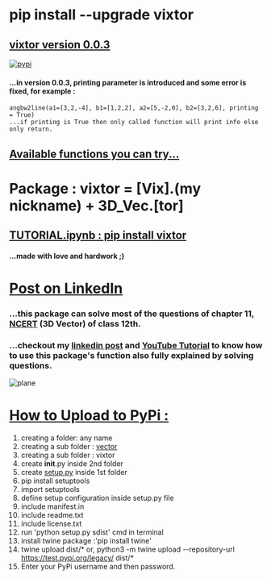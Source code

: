 # pip install --upgrade vixtor

## [vixtor version 0.0.3](https://github.com/imvickykumar999/vixtor/tree/master/vector%20version%200.0.3/vixtor/threeDvector.py)

[![pypi](https://raw.githubusercontent.com/imvickykumar999/vixtor/master/screenshot%20vixtor%20version%200.0.3.png)](https://pypi.org/project/vixtor/)

#### ...in version 0.0.3, printing parameter is introduced and some error is fixed, for example : 
    angbw2line(a1=[3,2,-4], b1=[1,2,2], a2=[5,-2,0], b2=[3,2,6], printing = True)
    ...if printing is True then only called function will print info else only return.

## [Available functions you can try...](https://github.com/imvickykumar999/vixtor/blob/master/vector/vixtor/__init__.py)

# Package : vixtor = [Vix].(my nickname) + 3D_Vec.[tor]

## [TUTORIAL.ipynb : pip install vixtor](https://github.com/imvickykumar999/vixtor/blob/master/pip%20install%20vixtor%20version%200.0.2.ipynb)

#### ...made with love and hardwork ;)

# [Post on LinkedIn](https://www.linkedin.com/feed/update/urn:li:activity:6715639149992394752/)

### ...this package can solve most of the questions of chapter 11, [NCERT](https://github.com/imvickykumar999/vixtor/blob/master/NCERT-Books-for-class%2012-Maths-Chapter%2011.pdf) (3D Vector) of class 12th.

### ...checkout my [linkedin post](https://www.linkedin.com/feed/update/urn:li:activity:6715639149992394752/) and [YouTube Tutorial](https://www.youtube.com/watch?v=eeZB80pLPP8) to know how to use this package's function also fully explained by solving questions.

![plane](https://raw.githubusercontent.com/imvickykumar999/vixtor/master/vixtor.png)

# [How to Upload to PyPi :](https://github.com/fhamborg/news-please/wiki/PyPI---How-to-upload-a-new-version)

1. creating a folder: any name
2. creating a sub folder : [vector](https://github.com/imvickykumar999/vixtor/tree/master/vector%20version%200.0.2)
3. creating a sub folder : vixtor
4. create __init__.py inside 2nd folder
5. create [setup.py](https://github.com/imvickykumar999/vixtor/blob/master/vector%20version%200.0.2/setup.py) inside 1st folder
6. pip install setuptools
7. import setuptools
8. define setup configuration inside setup.py file
9. include manifest.in
10. include readme.txt
11. include license.txt
13. run 'python setup.py sdist' cmd in terminal
14. install twine package :'pip install twine'
15. twine upload dist/*
or, python3 -m twine upload --repository-url https://test.pypi.org/legacy/ dist/*
16. Enter your PyPi username and then password.
